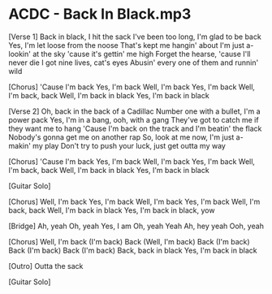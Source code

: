 
# ACDC - Back In Black.mp3

[Verse 1]
Back in black, I hit the sack
I've been too long, I'm glad to be back
Yes, I'm let loose from the noose
That's kept me hangin' about
I'm just a-lookin' at the sky 'cause it's gettin' me high
Forget the hearse, 'cause I'll never die
I got nine lives, cat's eyes
Abusin' every one of them and runnin' wild

[Chorus]
'Cause I'm back
Yes, I'm back
Well, I'm back
Yes, I'm back
Well, I'm back, back
Well, I'm back in black
Yes, I'm back in black

[Verse 2]
Oh, back in the back of a Cadillac
Number one with a bullet, I'm a power pack
Yes, I'm in a bang, ooh, with a gang
They've got to catch me if they want me to hang
'Cause I'm back on the track and I'm beatin' the flack
Nobody's gonna get me on another rap
So, look at me now, I'm just a-makin' my play
Don't try to push your luck, just get outta my way

[Chorus]
'Cause I'm back
Yes, I'm back
Well, I'm back
Yes, I'm back
Well, I'm back, back
Well, I'm back in black
Yes, I'm back in black

[Guitar Solo]

[Chorus]
Well, I'm back
Yes, I'm back
Well, I'm back
Yes, I'm back
Well, I'm back, back
Well, I'm back in black
Yes, I'm back in black, yow

[Bridge]
Ah, yeah
Oh, yeah
Yes, I am
Oh, yeah
Yeah
Ah, hey yeah
Ooh, yeah

[Chorus]
Well, I'm back (I'm back)
Back (Well, I'm back)
Back (I'm back)
Back (I'm back)
Back (I'm back)
Back, back in black
Yes, I'm back in black

[Outro]
Outta the sack

[Guitar Solo]

